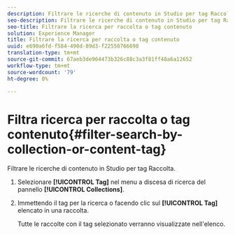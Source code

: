 ```yaml
---
description: Filtrare le ricerche di contenuto in Studio per tag Raccolta.
seo-description: Filtrare le ricerche di contenuto in Studio per tag Raccolta.
seo-title: Filtrare la ricerca per raccolta o tag contenuto
solution: Experience Manager
title: Filtrare la ricerca per raccolta o tag contenuto
uuid: e690a6fd-f584-490d-89d3-f22550766698
translation-type: tm+mt
source-git-commit: 67aeb3de964473b326c88c3a3f81ff48a6a12652
workflow-type: tm+mt
source-wordcount: '79'
ht-degree: 0%

---
```



# Filtra ricerca per raccolta o tag contenuto{#filter-search-by-collection-or-content-tag}

Filtrare le ricerche di contenuto in Studio per tag Raccolta.

1. Selezionare **[!UICONTROL Tag]** nel menu a discesa di ricerca del pannello **[!UICONTROL Collections]**.
1. Immettendo il tag per la ricerca o facendo clic sul **[!UICONTROL Tag]** elencato in una raccolta.

   Tutte le raccolte con il tag selezionato verranno visualizzate nell&#39;elenco.